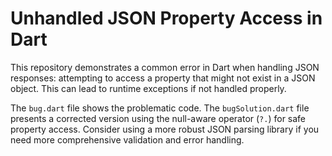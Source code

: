 # Unhandled JSON Property Access in Dart

This repository demonstrates a common error in Dart when handling JSON responses: attempting to access a property that might not exist in a JSON object.  This can lead to runtime exceptions if not handled properly.

The `bug.dart` file shows the problematic code.  The `bugSolution.dart` file presents a corrected version using the null-aware operator (`?.`) for safe property access.  Consider using a more robust JSON parsing library if you need more comprehensive validation and error handling.